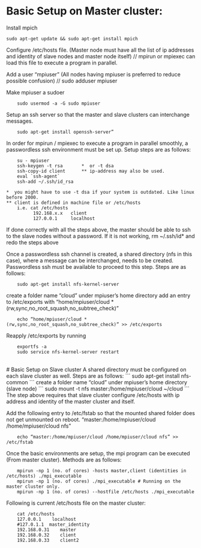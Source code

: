 # Basic Setup on Master cluster:

Install mpich
```
sudo apt-get update && sudo apt-get install mpich
```

Configure /etc/hosts file. (Master node must have all the list of ip addresses and identity of slave nodes and master node itself) // mpirun or mpiexec can load this file to execute a program in parallel.

Add a user “mpiuser” (All nodes having mpiuser is preferred to reduce possible confusion) // sudo adduser mpiuser

Make mpiuser a sudoer
```
    sudo usermod -a -G sudo mpiuser
```
Setup an ssh server so that the master and slave clusters can interchange messages. 
```
    sudo apt-get install openssh-server”
```

In order for mpirun / mpiexec to execute a program in parallel smoothly, a passwordless ssh environment must be set up. Setup steps are as follows:
```
    su - mpiuser
    ssh-keygen -t rsa		*  or -t dsa
    ssh-copy-id client 		** ip-address may also be used.
    eval `ssh-agent`
    ssh-add ~/.ssh/id_rsa

*  you might have to use -t dsa if your system is outdated. Like linux before 2000.
** client is defined in machine file or /etc/hosts
	i.e. cat /etc/hosts
	      192.168.x.x	client
	      127.0.0.1		localhost
```
If done correctly with all the steps above, the master should be able to ssh to the slave nodes without a password.
If it is not working, rm ~/.ssh/id* and redo the steps above <br />


Once a passwordless ssh channel is created, a shared directory (nfs in this case), where a message can be interchanged, needs to be created. Passwordless ssh must be available to proceed to this step. Steps are as follows:
```    
    sudo apt-get install nfs-kernel-server
```
create a folder name “cloud” under mpiuser’s home directory
add an entry to /etc/exports with “home/mpiuser/cloud *(rw,sync,no_root_squash,no_subtree_check)”
```
    echo “home/mpiuser/cloud *(rw,sync,no_root_squash,no_subtree_check)” >> /etc/exports

```

Reapply /etc/exports by running 
```
    exportfs -a
    sudo service nfs-kernel-server restart
```
<br/>
# Basic Setup on Slave cluster
A shared directory must be configured on each slave cluster as well. Steps are as follows:
```
    sudo apt-get install nfs-common
```
create a folder name “cloud” under mpiuser’s home directory (slave node)
```
    sudo mount -t nfs master:/home/mpiuser/cloud ~/cloud
```
The step above requires that slave cluster configure /etc/hosts with ip address and identity of the master cluster and itself. <br/>

Add the following entry to /etc/fstab so that the mounted shared folder does not get unmounted on reboot. “master:/home/mpiuser/cloud /home/mpiuser/cloud nfs”
```
    echo “master:/home/mpiuser/cloud /home/mpiuser/cloud nfs” >> /etc/fstab

```

Once the basic environments are setup, the mpi program can be executed (From master cluster). Methods are as follows:
```    
    mpirun -np 1 (no. of cores) -hosts master,client (identities in /etc/hosts) ./mpi_executable
    mpirun -np 1 (no. of cores) ./mpi_executable # Running on the master cluster only.
    mpirun -np 1 (no. of cores) --hostfile /etc/hosts ./mpi_executable
```

Following is current /etc/hosts file on the master cluster:
```
    cat /etc/hosts
    127.0.0.1    localhost
    #127.0.1.1  master_identity
    192.168.0.31    master
    192.168.0.32    client
    192.168.0.33    client2
```
